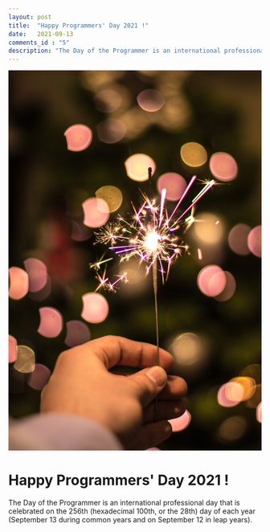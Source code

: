 ```yaml
---
layout: post
title:  "Happy Programmers' Day 2021 !"
date:   2021-09-13
comments_id : "5"
description: "The Day of the Programmer is an international professional day that is celebrated on the 256th (hexadecimal 100th, or the 28th) day of each year (September 13 during common years and on September 12 in leap years)."
---
```

![](/assets/images/article-image-10.jpg)

# Happy Programmers' Day 2021 !

The Day of the Programmer is an international professional day that is celebrated on the 256th (hexadecimal 100th, or the 28th) day of each year (September 13 during common years and on September 12 in leap years).
